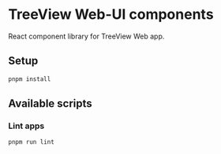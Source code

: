 # TreeView Web-UI components

React component library for TreeView Web app.

## Setup

```bash
pnpm install
```

## Available scripts

### Lint apps

```bash
pnpm run lint
```
